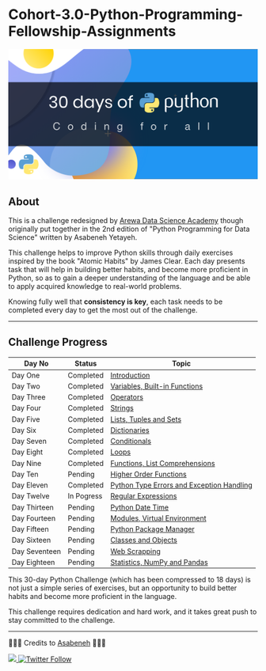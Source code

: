 # Cohort-3.0-Python-Programming-Fellowship-Assignments

![30 days of Python](./image.png)

## About

This is a challenge redesigned by [Arewa Data Science Academy](https://arewadatascience.github.io) though originally put together in the 2nd edition of "Python Programming for Data Science" written by Asabeneh Yetayeh.

This challenge helps to improve Python skills through daily exercises inspired by the book "Atomic Habits" by James Clear. Each day presents task that will help in building better habits, and become more proficient in Python, so as to gain a deeper understanding of the language and be able to apply acquired knowledge to real-world problems.

Knowing fully well that **consistency is key**, each task needs to be completed every day to get the most out of the challenge.

---

## Challenge Progress


|     Day No         |     Status   |Topic                               |
|--------------------|--------------|------------------------------------|
|      Day One     |    Completed   | [Introduction](../ArewaDS-Fellowship/30DaysOfPython/day_1/helloworld.py) |
|     Day Two    |   Completed    | [Variables, Built-in Functions](../ArewaDS-Fellowship/30DaysOfPython/day_2/variables.py) |
|     Day Three    |    Completed   | [Operators](../ArewaDS-Fellowship/30DaysOfPython/day_3/operators.ipynb) |
|     Day Four    |    Completed   | [Strings](../ArewaDS-Fellowship/30DaysOfPython/day_4/strings.ipynb) |
|     Day Five    |    Completed   | [Lists, Tuples and Sets](../ArewaDS-Fellowship/30DaysOfPython/day_5/lists.ipynb) |
|     Day Six    |   Completed    | [Dictionaries](../ArewaDS-Fellowship/30DaysOfPython/day_6/dictionaries.ipynb) |
|     Day Seven    |    Completed   | [Conditionals](../ArewaDS-Fellowship/30DaysOfPython/day_7/conditionals.ipynb) |
|     Day Eight    |    Completed   | [Loops](../ArewaDS-Fellowship/30DaysOfPython/day_8/loops.ipynb) |
|     Day Nine    |    Completed   | [Functions, List Comprehensions](../ArewaDS-Fellowship/30DaysOfPython/day_9/functions.ipynb) |
|     Day Ten    |    Pending   | [Higher Order Functions]() |
|     Day Eleven    |    Completed   | [Python Type Errors and Exception Handling](..ArewaDS-Fellowship/30DaysOfPython/day_11.python_type_errors.ipynb) |
|     Day Twelve    |    In Pogress   | [Regular Expressions]() |
|     Day Thirteen    |    Pending   | [Python Date Time]() |
|     Day Fourteen    |    Pending   | [Modules, Virtual Environment]() |
|     Day Fifteen    |    Pending   | [Python Package Manager]() |
|     Day Sixteen    |    Pending   | [Classes and Objects]() |
|     Day Seventeen    |    Pending   | [Web Scrapping]() |
|     Day Eighteen    |    Pending   | [Statistics, NumPy and Pandas]() |

This 30-day Python Challenge (which has been compressed to 18 days) is not just a simple series of exercises, but an opportunity to build better habits and become more proficient in the language. 

This challenge requires dedication and hard work, and it takes great push to stay committed to the challenge. 


---

🧡🧡🧡 Credits to [Asabeneh](https://testimonial-vdzd.onrender.com)
 🧡🧡🧡

   <a class="header-badge" target="_blank" href="https://www.linkedin.com/in/asabeneh/">
  <img src="https://img.shields.io/badge/style--5eba00.svg?label=LinkedIn&logo=linkedin&style=social">
  </a>
  <a class="header-badge" target="_blank" href="https://twitter.com/Asabeneh">
  <img alt="Twitter Follow" src="https://img.shields.io/twitter/follow/asabeneh?style=social">
  </a>